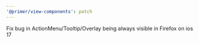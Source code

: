 ```yaml
---
'@primer/view-components': patch
---
```


Fix bug in ActionMenu/Tooltip/Overlay being always visible in Firefox on ios 17
